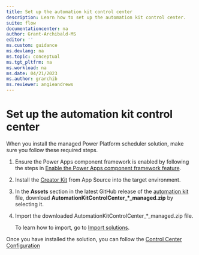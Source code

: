 ```yaml
---
title: Set up the automation kit control center
description: Learn how to set up the automation kit control center.
suite: flow
documentationcenter: na
author: Grant-Archibald-MS
editor: ''
ms.custom: guidance
ms.devlang: na
ms.topic: conceptual
ms.tgt_pltfrm: na
ms.workload: na
ms.date: 04/21/2023
ms.author: grarchib
ms.reviewer: angieandrews
---
```


# Set up the automation kit control center

When you install the managed Power Platform scheduler solution, make sure you follow these required steps.

1. Ensure the Power Apps component framework is enabled by following the steps in [Enable the Power Apps component framework feature](/power-apps/developer/component-framework/component-framework-for-canvas-apps#enable-the-power-apps-component-framework-feature").

1. Install the [Creator Kit](https://appsource.microsoft.com/product/dynamics-365/microsoftpowercatarch.creatorkit1) from App Source into the target environment.

1. In the **Assets** section in the latest GitHub release of the [automation kit](https://github.com/microsoft/powercat-automation-kit/releases) file, download **AutomationKitControlCenter_*_managed.zip** by selecting it.

1. Import the downloaded AutomationKitControlCenter_*_managed.zip file.

    To learn how to import, go to [Import solutions](/power-apps/maker/data-platform/import-update-export-solutions).

Once you have installed the solution, you can follow the [Control Center Configuration](../control-)
